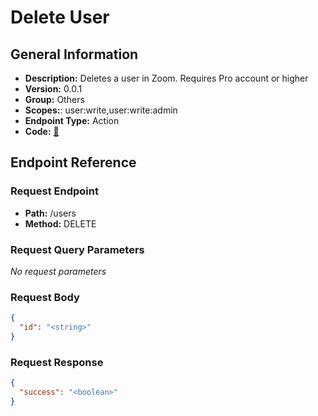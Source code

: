 # Delete User

## General Information

- **Description:** Deletes a user in Zoom. Requires Pro account or higher
- **Version:** 0.0.1
- **Group:** Others
- **Scopes:**: user:write,user:write:admin
- **Endpoint Type:** Action
- **Code:** [🔗](https://github.com/NangoHQ/integration-templates/tree/main/integrations/zoom/actions/delete-user.ts)

## Endpoint Reference

### Request Endpoint

- **Path:** /users
- **Method:** DELETE

### Request Query Parameters

_No request parameters_

### Request Body

```json
{
  "id": "<string>"
}
```

### Request Response

```json
{
  "success": "<boolean>"
}
```
